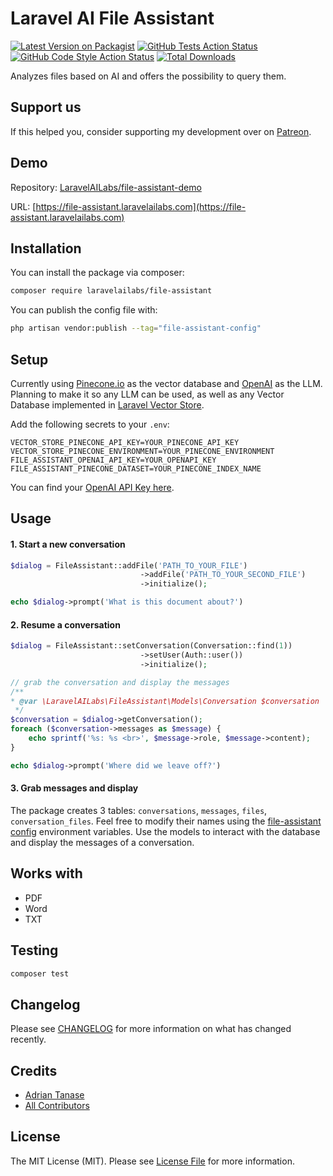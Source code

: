 # Laravel AI File Assistant

[![Latest Version on Packagist](https://img.shields.io/packagist/v/laravelailabs/file-assistant.svg?style=flat-square)](https://packagist.org/packages/laravelailabs/file-assistant)
[![GitHub Tests Action Status](https://img.shields.io/github/actions/workflow/status/laravelailabs/file-assistant/run-tests.yml?branch=main&label=tests&style=flat-square)](https://github.com/laravelailabs/file-assistant/actions?query=workflow%3Arun-tests+branch%3Amain)
[![GitHub Code Style Action Status](https://img.shields.io/github/actions/workflow/status/laravelailabs/file-assistant/fix-php-code-style-issues.yml?branch=main&label=code%20style&style=flat-square)](https://github.com/laravelailabs/file-assistant/actions?query=workflow%3A"Fix+PHP+code+style+issues"+branch%3Amain)
[![Total Downloads](https://img.shields.io/packagist/dt/laravelailabs/file-assistant.svg?style=flat-square)](https://packagist.org/packages/laravelailabs/file-assistant)

Analyzes files based on AI and offers the possibility to query them.

## Support us

If this helped you, consider supporting my development over on [Patreon](https://patreon.com/AdrianTanase443).

## Demo
Repository: [LaravelAILabs/file-assistant-demo](https://github.com/LaravelAILabs/file-assistant-demo)

URL: [https://file-assistant.laravelailabs.com](https://file-assistant.laravelailabs.com)

## Installation

You can install the package via composer:

```bash
composer require laravelailabs/file-assistant
```

You can publish the config file with:

```bash
php artisan vendor:publish --tag="file-assistant-config"
```

## Setup
Currently using [Pinecone.io](https://pinecone.io) as the vector database and [OpenAI](https://openai.com/) as the LLM. Planning to make it so any LLM can be used, as well as any Vector Database implemented in [Laravel Vector Store](adrianmtanase/laravel-vector-store).

Add the following secrets to your `.env`:

```dotenv
VECTOR_STORE_PINECONE_API_KEY=YOUR_PINECONE_API_KEY
VECTOR_STORE_PINECONE_ENVIRONMENT=YOUR_PINECONE_ENVIRONMENT
FILE_ASSISTANT_OPENAI_API_KEY=YOUR_OPENAPI_KEY
FILE_ASSISTANT_PINECONE_DATASET=YOUR_PINECONE_INDEX_NAME
```

You can find your [OpenAI API Key here](https://platform.openai.com/api-keys).

## Usage

#### 1. Start a new conversation
```php
$dialog = FileAssistant::addFile('PATH_TO_YOUR_FILE')
                             ->addFile('PATH_TO_YOUR_SECOND_FILE')
                             ->initialize();

echo $dialog->prompt('What is this document about?')
```

#### 2. Resume a conversation
```php
$dialog = FileAssistant::setConversation(Conversation::find(1))
                             ->setUser(Auth::user())
                             ->initialize();

// grab the conversation and display the messages
/**
* @var \LaravelAILabs\FileAssistant\Models\Conversation $conversation
 */
$conversation = $dialog->getConversation();
foreach ($conversation->messages as $message) {
    echo sprintf('%s: %s <br>', $message->role, $message->content);
}

echo $dialog->prompt('Where did we leave off?')
```

#### 3. Grab messages and display
The package creates 3 tables: `conversations`, `messages`, `files`, `conversation_files`. Feel free to modify their names using the [file-assistant config](https://github.com/LaravelAILabs/file-assistant/blob/main/config/file-assistant.php) environment variables. Use the models to interact with the database and display the messages of a conversation.

## Works with
- PDF
- Word
- TXT

## Testing

```bash
composer test
```

## Changelog

Please see [CHANGELOG](CHANGELOG.md) for more information on what has changed recently.

## Credits

- [Adrian Tanase](https://github.com/adrianmtanase)
- [All Contributors](../../contributors)

## License

The MIT License (MIT). Please see [License File](LICENSE.md) for more information.
